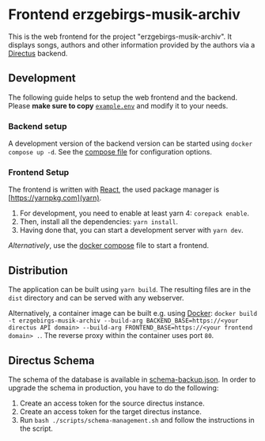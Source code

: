 # Frontend erzgebirgs-musik-archiv

This is the web frontend for the project "erzgebirgs-musik-archiv".
It displays songs, authors and other information provided by the authors via
a [Directus](https://directus.io) backend.

## Development

The following guide helps to setup the web frontend and the backend.
Please **make sure to copy** [`example.env`](./example.env) and modify it to your needs.

### Backend setup

A development version of the backend version can be started using `docker compose up -d`.
See the [compose file](./compose.yml) for configuration options.

### Frontend Setup

The frontend is written with [React](https://react.dev), the used package manager is [https://yarnpkg.com](yarn).  

1. For development, you need to enable at least yarn 4: `corepack enable`.
1. Then, install all the dependencies: `yarn install`.
1. Having done that, you can start a development server with `yarn dev`.

*Alternatively*, use the [docker compose](./compose.yml) file to start a frontend.

## Distribution

The application can be built using `yarn build`. The resulting files are in the `dist` directory and can be served with any webserver.

Alternatively, a container image can be built e.g. using [Docker](https://www.docker.com): `docker build -t erzgebirgs-musik-archiv --build-arg BACKEND_BASE=https://<your directus API domain> --build-arg FRONTEND_BASE=https://<your frontend domain> .`.
The reverse proxy within the container uses port `80`.

## Directus Schema

The schema of the database is available in [schema-backup.json](schema-backup.json). In order to upgrade the schema in production, you have to do the following:

1. Create an access token for the source directus instance.
1. Create an access token for the target directus instance.
1. Run `bash ./scripts/schema-management.sh` and follow the instructions in the script.
